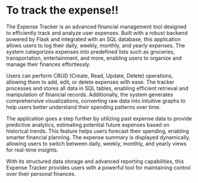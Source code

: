 <h1>To track the expense!!</h1>
The Expense Tracker is an advanced financial management tool designed to efficiently track and analyze user expenses. Built with a robust backend powered by Flask and integrated with an SQL database, this application allows users to log their daily, weekly, monthly, and yearly expenses. The system categorizes expenses into predefined lists such as groceries, transportation, entertainment, and more, enabling users to organize and manage their finances effortlessly.

Users can perform CRUD (Create, Read, Update, Delete) operations, allowing them to add, edit, or delete expenses with ease. The tracker processes and stores all data in SQL tables, enabling efficient retrieval and manipulation of financial records. Additionally, the system generates comprehensive visualizations, converting raw data into intuitive graphs to help users better understand their spending patterns over time.

The application goes a step further by utilizing past expense data to provide predictive analytics, estimating potential future expenses based on historical trends. This feature helps users forecast their spending, enabling smarter financial planning. The expense summary is displayed dynamically, allowing users to switch between daily, weekly, monthly, and yearly views for real-time insights.

With its structured data storage and advanced reporting capabilities, this Expense Tracker provides users with a powerful tool for maintaining control over their personal finances.
